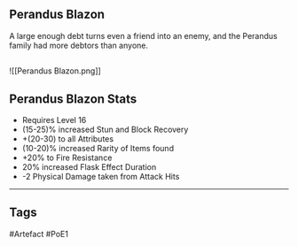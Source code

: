 ## Perandus Blazon
A large enough debt turns even a friend
into an enemy, and the Perandus family
had more debtors than anyone.
##
![[Perandus Blazon.png]]
## Perandus Blazon Stats
- Requires Level 16
- (15-25)% increased Stun and Block Recovery
- +(20-30) to all Attributes
- (10-20)% increased Rarity of Items found
- +20% to Fire Resistance
- 20% increased Flask Effect Duration
- -2 Physical Damage taken from Attack Hits


---
## Tags
#Artefact
#PoE1